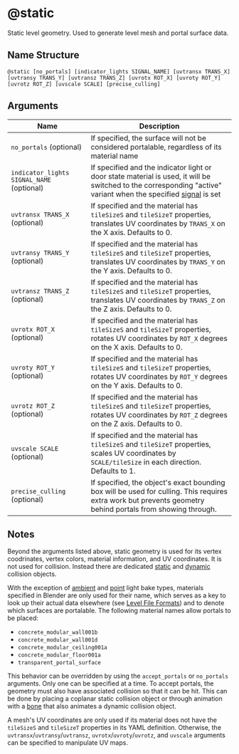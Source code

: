 # @static

Static level geometry. Used to generate level mesh and portal surface data.

## Name Structure

```
@static [no_portals] [indicator_lights SIGNAL_NAME] [uvtransx TRANS_X] [uvtransy TRANS_Y] [uvtransz TRANS_Z] [uvrotx ROT_X] [uvroty ROT_Y] [uvrotz ROT_Z] [uvscale SCALE] [precise_culling]
```

## Arguments

| Name                                      | Description                                                                                                                                                                      |
| ----------------------------------------- | -------------------------------------------------------------------------------------------------------------------------------------------------------------------------------- |
| `no_portals` (optional)                   | If specified, the surface will not be considered portalable, regardless of its material name                                                                                     |
| `indicator_lights SIGNAL_NAME` (optional) | If specified and the indicator light or door state material is used, it will be switched to the corresponding "active" variant when the specified [signal](../signals.md) is set |
| `uvtransx TRANS_X` (optional)             | If specified and the material has `tileSizeS` and `tileSizeT` properties, translates UV coordinates by `TRANS_X` on the X axis. Defaults to 0.                                   |
| `uvtransy TRANS_Y` (optional)             | If specified and the material has `tileSizeS` and `tileSizeT` properties, translates UV coordinates by `TRANS_Y` on the Y axis. Defaults to 0.                                   |
| `uvtransz TRANS_Z` (optional)             | If specified and the material has `tileSizeS` and `tileSizeT` properties, translates UV coordinates by `TRANS_Z` on the Z axis. Defaults to 0.                                   |
| `uvrotx ROT_X` (optional)                 | If specified and the material has `tileSizeS` and `tileSizeT` properties, rotates UV coordinates by `ROT_X` degrees on the X axis. Defaults to 0.                                |
| `uvroty ROT_Y` (optional)                 | If specified and the material has `tileSizeS` and `tileSizeT` properties, rotates UV coordinates by `ROT_Y` degrees on the Y axis. Defaults to 0.                                |
| `uvrotz ROT_Z` (optional)                 | If specified and the material has `tileSizeS` and `tileSizeT` properties, rotates UV coordinates by `ROT_Z` degrees on the Z axis. Defaults to 0.                                |
| `uvscale SCALE` (optional)                | If specified and the material has `tileSizeS` and `tileSizeT` properties, scales UV coordinates by `SCALE/tileSize` in each direction. Defaults to 1.                            |
| `precise_culling` (optional)              | If specified, the object's exact bounding box will be used for culling. This requires extra work but prevents geometry behind portals from showing through.                      |

## Notes

Beyond the arguments listed above, static geometry is used for its vertex
coodrinates, vertex colors, material information, and UV coordinates. It is not
used for collision. Instead there are dedicated [static](./collision.md) and
[dynamic](./dynamic_box.md) collision objects.

With the exception of [ambient](./ambient.md) and [point](./point_light.md)
light bake types, materials specified in Blender are only used for their
name, which serves as a key to look up their actual data elsewhere
(see [Level File Formats](../file_formats.md#materials)) and to denote which
surfaces are portalable. The following material names allow portals to be placed:

* `concrete_modular_wall001b`
* `concrete_modular_wall001d`
* `concrete_modular_ceiling001a`
* `concrete_modular_floor001a`
* `transparent_portal_surface`

This behavior can be overridden by using the `accept_portals` or `no_portals`
arguments. Only one can be specified at a time. To accept portals, the geometry
must also have associated collision so that it can be hit. This can be done by
placing a coplanar static collision object or through animation with a
[bone](./anim.md) that also animates a dynamic collision object.

A mesh's UV coordinates are only used if its material does not have the
`tileSizeS` and `tileSizeT` properties in its YAML definition. Otherwise, the
`uvtransx`/`uvtransy`/`uvtransz`, `uvrotx`/`uvroty`/`uvrotz`, and `uvscale`
arguments can be specified to manipulate UV maps.
